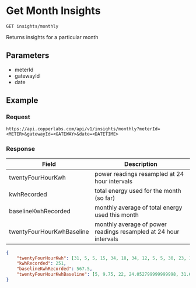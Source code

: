 # Get Month Insights

    GET insights/monthly
    
Returns insights for a particular month

## Parameters
  * meterId
  * gatewayId
  * date

## Example
### Request

    https://api.copperlabs.com/api/v1/insights/monthly?meterId=<METER>&gatewayId=<GATEWAY>&date=<DATETIME>

### Response

Field | Description
--- | --- 
twentyFourHourKwh | power readings resampled at 24 hour intervals
kwhRecorded | total energy used for the month (so far)
baselineKwhRecorded | monthly average of total energy used this month
twentyFourHourKwhBaseline | monthly average of power readings resampled at 24 hour intervals 

``` json
{
	"twentyFourHourKwh": [31, 5, 5, 15, 34, 18, 34, 12, 5, 5, 30, 23, 34, null, null, null, null, null, null, null, null, null, null, null, null, null, null, null, null, null],
	"kwhRecorded": 251,
	"baselineKwhRecorded": 567.5,
	"twentyFourHourKwhBaseline": [5, 9.75, 22, 24.052799999999998, 31.697200000000002, 19.75, 19.75, 19.75, 5, 9.75, 22, 24.052799999999998, 31.697200000000002, 19.75, 19.75, 19.75, 5, 9.75, 22, 24.052799999999998, 31.697200000000002, 19.75, 19.75, 19.75, 5, 9.75, 22, 24.052799999999998, 31.697200000000002, 19.75]
}
```
